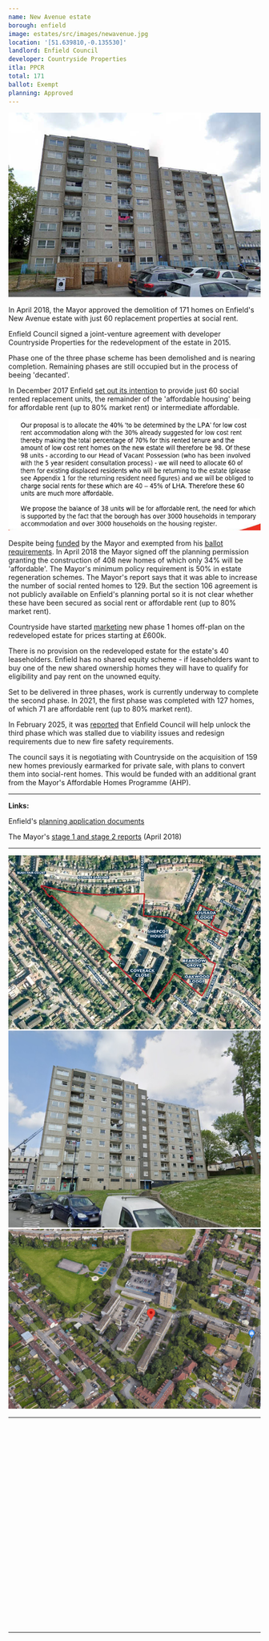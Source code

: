 ```yaml
---
name: New Avenue estate 
borough: enfield
image: estates/src/images/newavenue.jpg
location: '[51.639810,-0.135530]'
landlord: Enfield Council
developer: Countryside Properties
itla: PPCR
total: 171
ballot: Exempt
planning: Approved
---
```

![New Avenue estate](../estates/src/images/newavenue.jpg)

In April 2018, the Mayor approved the demolition of 171 homes on Enfield's New Avenue estate with just 60 replacement properties at social rent.

Enfield Council signed a joint-venture agreement with developer Countryside Properties for the redevelopment of the estate in 2015.

Phase one of the three phase scheme has been demolished and is nearing completion. Remaining phases are still occupied but in the process of beeing 'decanted'.

In December 2017 Enfield [set out its intention](/images/newavenuesr.pdf) to provide just 60 social rented replacement units, the remainder of the 'affordable housing' being for affordable rent (up to 80% market rent) or intermediate affordable.

![New Avenue estate image](../estates/src/images/newavenuesr.png)

Despite being [funded](/approval/funding) by the Mayor and exempted from his [ballot requirements](/approved/ballotrequirements). In April 2018 the Mayor signed off the planning permission granting the construction of 408 new homes of which only 34% will be 'affordable'. The Mayor's minimum policy requirement is 50% in estate regeneration schemes. The Mayor's report says that it was able to increase the number of social rented homes to 129. But the section 106 agreement is not publicly available on Enfield's planning portal so it is not clear whether these have been secured as social rent or affordable rent (up to 80% market rent).

Countryside have started [marketing](https://www.countrysideproperties.com/all-developments/london/new-avenue) new phase 1 homes off-plan on the redeveloped estate for prices starting at £600k.

There is no provision on the redeveloped estate for the estate's 40 leaseholders. Enfield has no shared equity scheme - if leaseholders want to buy one of the new shared ownership homes they will have to qualify for eligibility and pay rent on the unowned equity.

Set to be delivered in three phases, work is currently underway to complete the second phase. In 2021, the first phase was completed with 127 homes, of which 71 are affordable rent (up to 80% market rent).

In February 2025, it was [reported](https://enfielddispatch.co.uk/move-to-provide-more-social-rent-homes-on-southgate-estate-redevelopment/) that Enfield Council will help unlock the third phase which was stalled due to viability issues and redesign requirements due to new fire safety requirements.

The council says it is negotiating with Countryside on the acquisition of 159 new homes previously earmarked for private sale, with plans to convert them into social-rent homes. This would be funded with an additional grant from the Mayor's Affordable Homes Programme (AHP).

---

__Links:__

Enfield's [planning application documents](https://planningandbuildingcontrol.enfield.gov.uk/online-applications/applicationDetails.do?activeTab=documents&keyVal=O5KV2MJN04Y00)

The Mayor's [stage 1 and stage 2 reports](https://www.london.gov.uk/sites/default/files/public%3A//public%3A//PAWS/media_id_394835///new_avenue_estate_report.pdf) (April 2018)

---

![New Avenue estate](../estates/src/images/newavenueaerial.png)
![New Avenue estate](../estates/src/images/newavenue2.png)
![New Avenue estate](../estates/src/images/newavenueaerial2.png)

---

<!------------THE CODE BELOW RENDERS THE MAP - DO NOT EDIT! ---------------------------->

<div id="map" style="width: 100%; height: 400px;"></div>

<script>
  var map = L.map('map').setView({{ location }}, 13);
  L.tileLayer('https://tile.openstreetmap.org/{z}/{x}/{y}.png', {
  maxZoom: 19,
attribution: '&copy; <a href="http://www.openstreetmap.org/copyright">OpenStreetMap</a>'
}).addTo(map);
var circle = L.circle({{ location }}, {
    color: 'red',
    fillColor: '#f03',
    fillOpacity: 0.5,
    radius: 500
}).addTo(map);
</script>

---


